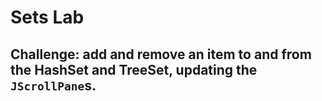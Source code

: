 # Sets Lab

## Challenge: add and remove an item to and from the HashSet and TreeSet, updating the `JScrollPane`s. 